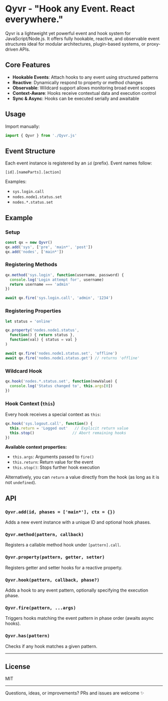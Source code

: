 # Qyvr - "Hook any Event. React everywhere."

Qyvr is a lightweight yet powerful event and hook system for JavaScript/Node.js. It offers fully hookable, reactive, and observable event structures ideal for modular architectures, plugin-based systems, or proxy-driven APIs.

## Core Features

* **Hookable Events**: Attach hooks to any event using structured patterns
* **Reactive**: Dynamically respond to property or method changes
* **Observable**: Wildcard support allows monitoring broad event scopes
* **Context-Aware**: Hooks receive contextual data and execution control
* **Sync & Async**: Hooks can be executed serially and awaitable

## Usage

Import manually:

```js
import { Qyvr } from './Qyvr.js'
```

## Event Structure

Each event instance is registered by an `id` (prefix). Event names follow:

```
[id].[nameParts].[action]
```

Examples:

* `sys.login.call`
* `nodes.node1.status.set`
* `nodes.*.status.set`

## Example

### Setup

```js
const qx = new Qyvr()
qx.add('sys', ['pre', 'main*', 'post'])
qx.add('nodes', ['main*'])
```

### Registering Methods

```js
qx.method('sys.login', function(username, password) {
  console.log('Login attempt for', username)
  return username === 'admin'
})

await qx.fire('sys.login.call', 'admin', '1234')
```

### Registering Properties

```js
let status = 'online'

qx.property('nodes.node1.status',
  function() { return status },
  function(val) { status = val }
)

await qx.fire('nodes.node1.status.set', 'offline')
await qx.fire('nodes.node1.status.get') // returns 'offline'
```

### Wildcard Hook

```js
qx.hook('nodes.*.status.set', function(newValue) {
  console.log('Status changed to', this.args[0])
})
```

### Hook Context (`this`)

Every hook receives a special context as `this`:

```js
qx.hook('sys.logout.call', function() {
  this.return = 'Logged out'   // Explicit return value
  this.stop()                 // Abort remaining hooks
})
```

**Available context properties:**

* `this.args`: Arguments passed to `fire()`
* `this.return`: Return value for the event
* `this.stop()`: Stops further hook execution

Alternatively, you can `return` a value directly from the hook (as long as it is not `undefined`).

## API

### `Qyvr.add(id, phases = ['main*'], ctx = {})`

Adds a new event instance with a unique ID and optional hook phases.

### `Qyvr.method(pattern, callback)`

Registers a callable method hook under `[pattern].call`.

### `Qyvr.property(pattern, getter, setter)`

Registers getter and setter hooks for a reactive property.

### `Qyvr.hook(pattern, callback, phase?)`

Adds a hook to any event pattern, optionally specifying the execution phase.

### `Qyvr.fire(pattern, ...args)`

Triggers hooks matching the event pattern in phase order (awaits async hooks).

### `Qyvr.has(pattern)`

Checks if any hook matches a given pattern.

---

## License

MIT

---

Questions, ideas, or improvements? PRs and issues are welcome ✨
